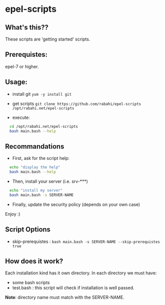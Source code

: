 epel-scripts
==============

What's this??
-------------
These scripts are 'getting started' scripts.


Prerequistes:
-------------

epel-7 or higher.

Usage:
------

- install git
`yum -y install git`

- get scripts
`git clone https://github.com/rabahi/epel-scripts /opt/rabahi.net/epel-scripts`

- execute:
```bash
  cd /opt/rabahi.net/epel-scripts
  bash main.bash --help
```

Recommandations
----------------

- First, ask for the script help:
```bash
  echo "display the help"
  bash main.bash --help
```

- Then, install your server (i.e. srv-***)
```bash  
  echo "install my server"
  bash main.bash -s SERVER-NAME
```

- Finally, update the security policy (depends on your own case)

Enjoy :)

Script Options
----------------
 * skip-prerequistes : 
`bash main.bash -s SERVER-NAME --skip-prerequistes true`


How does it work?
----------------

Each installation kind has it own directory.
In each directory we must have:
- some bash scripts
- test.bash : this script will check if installation is well passed.

**Note**: directory name must match with the SERVER-NAME. 
